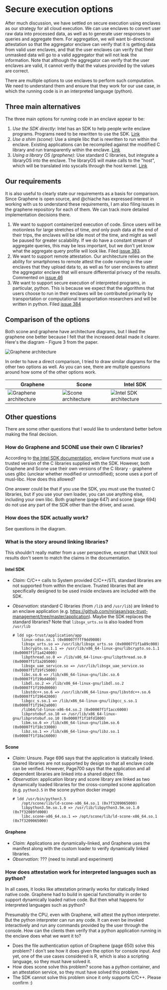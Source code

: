 # Secure execution options

After much discussion, we have settled on secure execution using enclaves as
our strategy for all cloud execution. We can use enclaves to convert user raw
data into processed data, as well as to generate user responses to queries and
aggregate them. For aggregation, we will want bi-directional attestation so
that the aggregator enclave can verify that it is getting data from valid user
enclaves, and that the user enclaves can verify that their unmasked data will
go to a valid aggregator that will not leak the information. Note that although
the aggregator can verify that the user enclaves are valid, it cannot verify
that the values provided by the values are correct.

There are multiple options to use enclaves to perform such computation. We need
to understand them and ensure that they work for our use case, in which the
running code is in an interpreted language (python).

## Three main alternatives

The three main options for running code in an enclave appear to be:
1. *Use the SDK directly*: Intel has an SDK to help people write enclave
programs. Programs need to be rewritten to use the SDK. [Link](https://software.intel.com/en-us/sgx-sdk-dev-reference-writing-enclave-functions)
1. *Use a shim (scone)*: Use a simple libc that is rewritten to run within the enclave.
Existing applications can be recompiled against the modified C library and run
transparently within the enclave. [Link](https://www.usenix.org/system/files/conference/osdi16/osdi16-arnautov.pdf)
1. *Using a library OS (graphene)*: Use standard C libraries, but integrate a libraryOS
into the enclave. The libraryOS will make calls to the "host", which will be
translated into syscalls through the host kernel. [Link](https://www.usenix.org/system/files/conference/atc17/atc17-tsai.pdf)

## Our requirements

It is also useful to clearly state our requirements as a basis for comparison. Since Graphene is open source, and @chiache has expressed interest in working with us to understand these requirements, I am also filing issues in the graphene repository for each of them. We can track more detailed implementation decisions there.

1. We want to support containerized execution of code. Since users will be motionless for large stretches of time, *and* only push data at the end of their trips, the enclaves will be idle most of the time, and might as well be paused for greater scalability. If we do have a constant stream of aggregate queries, this may be less important, but we don't yet know what the aggregate query profile will look like. Filed [issue 383](https://github.com/oscarlab/graphene/issues/383).
1. We want to support remote attestation. Our architecture relies on the ability for smartphones to remote attest the code running in the user enclaves that they upload data to, as well as for user enclaves to attest the aggregator enclave that will ensure differential privacy of the results. Commented on [issue 46](https://github.com/oscarlab/graphene/issues/46)
1. We want to support secure execution of interpreted programs, in particular, python. This is because we expect that the algorithms that users choose to run in their enclaves will be contributed primarily by transportation or computational transportation researchers and will be written in python. Filed [issue 384](https://github.com/oscarlab/graphene/issues/384)


## Comparison of the options
Both scone and graphene have architecture diagrams, but I liked the graphene one 
better because I felt that the increased detail made it clearer. Here's the
diagram - Figure 3 from the paper.

![Graphene architecture](../../assets/future_work/graphene_arch_diagram.png)

In order to have a direct comparison, I tried to draw similar diagrams for the
other two options as well. As you can see, there are multiple questions around
how some of the other options work.

| Graphene | Scone | Intel SDK |
|--------- | ----- | --------- |
| ![Graphene architecture](../../assets/future_work/graphene-arch.png) | ![Scone architecture](../../assets/future_work/scone-arch.png) | ![Intel SDK architecture](../../assets/future_work/intel-SDK-arch.png) |

## Other questions

There are some other questions that I would like to understand better before
making the final decision.

### How do Graphene and SCONE use their own C libraries?

According to [the Intel SDK documentation](https://software.intel.com/en-us/sgx-sdk-dev-reference-writing-enclave-functions), enclave functions must use a trusted version of the C libraries supplied with the SDK. However, both Graphene and Scone use their own versions of the C library - graphene uses glibc (unclear whether modified or unmodified); scone uses a port of musl-libc. How does this allowed?

One answer could be that if you use the SDK, you must use the trusted C libraries, but if you use your own loader, you can use anything else, including your own libc. Both graphene (page 647) and scone (page 694) do not use any part of the SDK other than the driver, and `aesmd`.

### How does the SDK actually work?

See questions in the diagram.

### What is the story around linking libraries?

This shouldn't really matter from a user perspective, except that UNIX tool
results don't seem to match the claims in the documentation.

#### Intel SDK
- *Claim:* C/C++ calls to System provided C/C++/STL standard libraries are not supported from within the enclave. Trusted libraries that are specifically designed to be used inside enclaves are included with the SDK.
- *Observation:* standard C libraries (from `/lib` and `/usr/lib`) are linked to an enclave application (e.g. https://github.com/njriasan/sgx-trust-management/tree/master/application). Maybe the SDK replaces the standard libraries? Note that `libsgx_urts.so` is also loaded from `/usr/lib`

    ```
    # ldd sgx-trust/application/app
        linux-vdso.so.1 (0x00007ffff9dd9000)
        libsgx_urts.so => /usr/lib/libsgx_urts.so (0x00007f1f1a89c000)
        libcrypto.so.1.1 => /usr/lib/x86_64-linux-gnu/libcrypto.so.1.1 (0x00007f1f1a424000)
        libpthread.so.0 => /lib/x86_64-linux-gnu/libpthread.so.0 (0x00007f1f1a205000)
        libsgx_uae_service.so => /usr/lib/libsgx_uae_service.so (0x00007f1f19fc5000)
        libc.so.6 => /lib/x86_64-linux-gnu/libc.so.6 (0x00007f1f19bd4000)
        libdl.so.2 => /lib/x86_64-linux-gnu/libdl.so.2 (0x00007f1f199d0000)
        libstdc++.so.6 => /usr/lib/x86_64-linux-gnu/libstdc++.so.6 (0x00007f1f19642000)
        libgcc_s.so.1 => /lib/x86_64-linux-gnu/libgcc_s.so.1 (0x00007f1f1942a000)
        /lib64/ld-linux-x86-64.so.2 (0x00007f1f1acc6000)
        libprotobuf.so.10 => /usr/lib/x86_64-linux-gnu/libprotobuf.so.10 (0x00007f1f18fd1000)
        libm.so.6 => /lib/x86_64-linux-gnu/libm.so.6 (0x00007f1f18c33000)
        libz.so.1 => /lib/x86_64-linux-gnu/libz.so.1 (0x00007f1f18a16000)
    ```

#### Scone
- *Claim:* Unsure. Page 696 says that the application is statically linked. Shared libraries are not supported by design so that all enclave code can be verified. However, Page700 says that the application and all dependent libraries are linked into a shared object file.
- *Observation:* application library and scone library are linked as two dynamically loaded libraries for the cross-compiled scone application (e.g. `python3.5` in the scone python docker image)
    ```
    # ldd /usr/bin/python3.5
        /opt/scone/lib/ld-scone-x86_64.so.1 (0x7f3209065000)
        libpython3.5m.so.1.0 => /usr/lib/libpython3.5m.so.1.0 (0x7f32089fd000)
        libc.scone-x86_64.so.1 => /opt/scone/lib/ld-scone-x86_64.so.1 (0x7f3209065000)
    ```

#### Graphene
- *Claim:* Applications are dynamically-linked, and Graphene uses the manifest along with the custom loader to verify dynamically linked libraries.
- *Observation:* ??? (need to install and experiment)

### How does attestation work for interpreted languages such as python?
In all cases, it looks like attestation primarily works for statically linked native code. Graphene had to build in special functionality in order to support dynamically loaded native code. But then what happens for interpreted languages such as python?

Presumably the CPU, even with Graphene, will attest the python interpreter. But the python interpreter can run any code. It can even be invoked interactively and run any commands provided by the user through the console. How can the clients then verify that a python application running in the enclave does what we want it to?

- Does the file authentication option of Graphene (page 650) solve this problem? I don't see how it does given the option for console input. And yet, one of the use cases considered is R, which is also a scripting language, so they must have solved it.
- How does scone solve this problem? scone has a python container, and an attestation service, so they must have solved this problem.
- The SDK cannot solve this problem since it only supports C/C++. Please confirm :)
